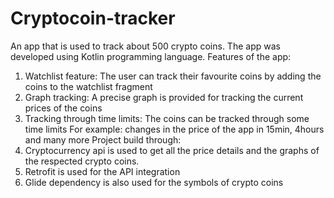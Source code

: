 # Cryptocoin-tracker
An app that is used to track about 500 crypto coins.
The app was developed using Kotlin programming language. 
Features of the app:
1) Watchlist feature: The user can track their favourite coins by adding the coins to the watchlist fragment
2) Graph tracking: A precise graph is provided for tracking the current prices of the coins
3) Tracking through time limits: The coins can be tracked through some time limits For example: changes in the price of the app in 15min, 4hours and many more
Project build through: 
1) Cryptocurrency api is used to get all the price details and the graphs of the respected crypto coins. 
2) Retrofit is used for the API integration 
3) Glide dependency is also used for the symbols of crypto coins 

